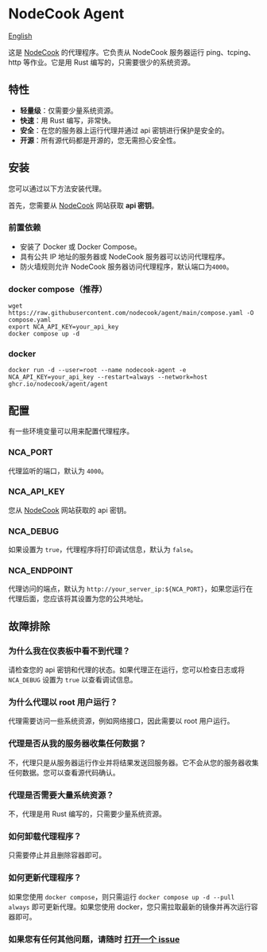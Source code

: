 # NodeCook Agent

[English](./README.md)

这是 [NodeCook](https://www.nodecook.com) 的代理程序。它负责从 NodeCook 服务器运行 ping、tcping、http 等作业。它是用 Rust 编写的，只需要很少的系统资源。

## 特性

- **轻量级**：仅需要少量系统资源。
- **快速**：用 Rust 编写，非常快。
- **安全**：在您的服务器上运行代理并通过 api 密钥进行保护是安全的。
- **开源**：所有源代码都是开源的，您无需担心安全性。

## 安装

您可以通过以下方法安装代理。

首先，您需要从 [NodeCook](https://www.nodecook.com/dashboard/apikey) 网站获取 **api 密钥**。

### 前置依赖

- 安装了 Docker 或 Docker Compose。
- 具有公共 IP 地址的服务器或 NodeCook 服务器可以访问代理程序。
- 防火墙规则允许 NodeCook 服务器访问代理程序，默认端口为`4000`。

### docker compose（推荐）

```shell
wget https://raw.githubusercontent.com/nodecook/agent/main/compose.yaml -O compose.yaml
export NCA_API_KEY=your_api_key
docker compose up -d
```

### docker

```shell
docker run -d --user=root --name nodecook-agent -e NCA_API_KEY=your_api_key --restart=always --network=host ghcr.io/nodecook/agent/agent
```

## 配置

有一些环境变量可以用来配置代理程序。

### NCA_PORT

代理监听的端口，默认为 `4000`。

### NCA_API_KEY

您从 [NodeCook](https://www.nodecook.com/dashboard/apikey) 网站获取的 api 密钥。

### NCA_DEBUG

如果设置为 `true`，代理程序将打印调试信息，默认为 `false`。

### NCA_ENDPOINT

代理访问的端点，默认为 `http://your_server_ip:${NCA_PORT}`，如果您运行在代理后面，您应该将其设置为您的公共地址。

## 故障排除

### 为什么我在仪表板中看不到代理？

请检查您的 api 密钥和代理的状态。如果代理正在运行，您可以检查日志或将 `NCA_DEBUG` 设置为 `true` 以查看调试信息。

### 为什么代理以 root 用户运行？

代理需要访问一些系统资源，例如网络接口，因此需要以 root 用户运行。

### 代理是否从我的服务器收集任何数据？

不，代理只是从服务器运行作业并将结果发送回服务器。它不会从您的服务器收集任何数据。您可以查看源代码确认。

### 代理是否需要大量系统资源？

不，代理是用 Rust 编写的，只需要少量系统资源。

### 如何卸载代理程序？

只需要停止并且删除容器即可。

### 如何更新代理程序？

如果您使用 `docker compose`，则只需运行 `docker compose up -d --pull always` 即可更新代理。如果您使用 docker，您只需拉取最新的镜像并再次运行容器即可。

### 如果您有任何其他问题，请随时 [打开一个 issue](https://github.com/nodecook/agent/issues/new)
